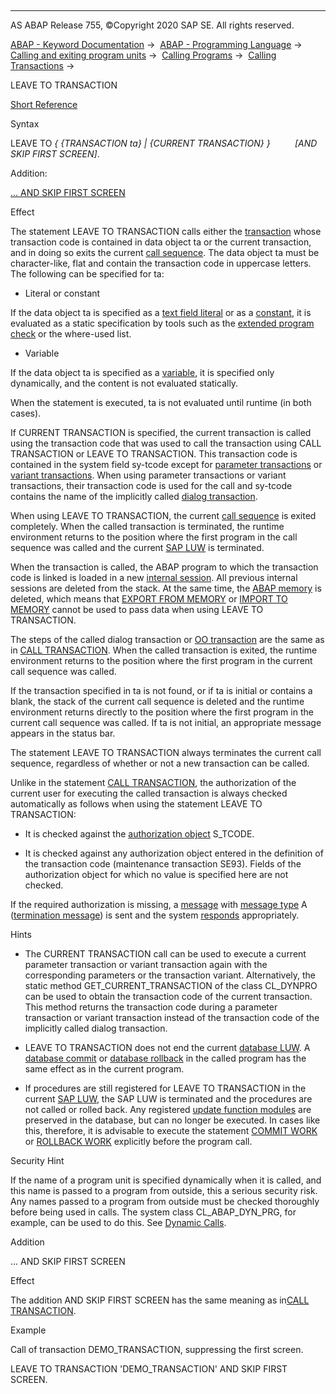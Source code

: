   

* * *

AS ABAP Release 755, ©Copyright 2020 SAP SE. All rights reserved.

[ABAP - Keyword Documentation](javascript:call_link\('abenabap.htm'\)) →  [ABAP - Programming Language](javascript:call_link\('abenabap_reference.htm'\)) →  [Calling and exiting program units](javascript:call_link\('abenabap_execution.htm'\)) →  [Calling Programs](javascript:call_link\('abenabap_program_call.htm'\)) →  [Calling Transactions](javascript:call_link\('abenabap_call_transaction.htm'\)) → 

LEAVE TO TRANSACTION

[Short Reference](javascript:call_link\('abapleave_to_transaction_shortref.htm'\))

Syntax

LEAVE TO *{* *{*TRANSACTION ta*}* *|* *{*CURRENT TRANSACTION*}* *}*
         *\[*AND SKIP FIRST SCREEN*\]*.

Addition:

[... AND SKIP FIRST SCREEN](#!ABAP_ONE_ADD@1@)

Effect

The statement LEAVE TO TRANSACTION calls either the [transaction](javascript:call_link\('abentransaction_glosry.htm'\) "Glossary Entry") whose transaction code is contained in data object ta or the current transaction, and in doing so exits the current [call sequence](javascript:call_link\('abencall_sequence_glosry.htm'\) "Glossary Entry"). The data object ta must be character-like, flat and contain the transaction code in uppercase letters. The following can be specified for ta:

-   Literal or constant

If the data object ta is specified as a [text field literal](javascript:call_link\('abentext_field_literal_glosry.htm'\) "Glossary Entry") or as a [constant](javascript:call_link\('abenconstant_glosry.htm'\) "Glossary Entry"), it is evaluated as a static specification by tools such as the [extended program check](javascript:call_link\('abenextended_program_check_glosry.htm'\) "Glossary Entry") or the where-used list.

-   Variable

If the data object ta is specified as a [variable](javascript:call_link\('abenvariable_glosry.htm'\) "Glossary Entry"), it is specified only dynamically, and the content is not evaluated statically.

When the statement is executed, ta is not evaluated until runtime (in both cases).

If CURRENT TRANSACTION is specified, the current transaction is called using the transaction code that was used to call the transaction using CALL TRANSACTION or LEAVE TO TRANSACTION. This transaction code is contained in the system field sy-tcode except for [parameter transactions](javascript:call_link\('abenparameter_transaction_glosry.htm'\) "Glossary Entry") or [variant transactions](javascript:call_link\('abenvariant_transaction_glosry.htm'\) "Glossary Entry"). When using parameter transactions or variant transactions, their transaction code is used for the call and sy-tcode contains the name of the implicitly called [dialog transaction](javascript:call_link\('abendialog_transaction_glosry.htm'\) "Glossary Entry").

When using LEAVE TO TRANSACTION, the current [call sequence](javascript:call_link\('abencall_sequence_glosry.htm'\) "Glossary Entry") is exited completely. When the called transaction is terminated, the runtime environment returns to the position where the first program in the call sequence was called and the current [SAP LUW](javascript:call_link\('abensap_luw_glosry.htm'\) "Glossary Entry") is terminated.

When the transaction is called, the ABAP program to which the transaction code is linked is loaded in a new [internal session](javascript:call_link\('abeninternal_session_glosry.htm'\) "Glossary Entry"). All previous internal sessions are deleted from the stack. At the same time, the [ABAP memory](javascript:call_link\('abenabap_memory_glosry.htm'\) "Glossary Entry") is deleted, which means that [EXPORT FROM MEMORY](javascript:call_link\('abapexport_data_cluster.htm'\)) or [IMPORT TO MEMORY](javascript:call_link\('abapimport_data_cluster.htm'\)) cannot be used to pass data when using LEAVE TO TRANSACTION.

The steps of the called dialog transaction or [OO transaction](javascript:call_link\('abenoo_transaction_glosry.htm'\) "Glossary Entry") are the same as in [CALL TRANSACTION](javascript:call_link\('abapcall_transaction.htm'\)). When the called transaction is exited, the runtime environment returns to the position where the first program in the current call sequence was called.

If the transaction specified in ta is not found, or if ta is initial or contains a blank, the stack of the current call sequence is deleted and the runtime environment returns directly to the position where the first program in the current call sequence was called. If ta is not initial, an appropriate message appears in the status bar.

The statement LEAVE TO TRANSACTION always terminates the current call sequence, regardless of whether or not a new transaction can be called.

Unlike in the statement [CALL TRANSACTION](javascript:call_link\('abapcall_transaction.htm'\)), the authorization of the current user for executing the called transaction is always checked automatically as follows when using the statement LEAVE TO TRANSACTION:

-   It is checked against the [authorization object](javascript:call_link\('abenauthorization_object_glosry.htm'\) "Glossary Entry") S\_TCODE.

-   It is checked against any authorization object entered in the definition of the transaction code (maintenance transaction SE93). Fields of the authorization object for which no value is specified here are not checked.

If the required authorization is missing, a [message](javascript:call_link\('abenmessage_glosry.htm'\) "Glossary Entry") with [message type](javascript:call_link\('abenmessage_type_glosry.htm'\) "Glossary Entry") A ([termination message](javascript:call_link\('abentermination_message_glosry.htm'\) "Glossary Entry")) is sent and the system [responds](javascript:call_link\('abenabap_messages_types.htm'\)) appropriately.

Hints

-   The CURRENT TRANSACTION call can be used to execute a current parameter transaction or variant transaction again with the corresponding parameters or the transaction variant. Alternatively, the static method GET\_CURRENT\_TRANSACTION of the class CL\_DYNPRO can be used to obtain the transaction code of the current transaction. This method returns the transaction code during a parameter transaction or variant transaction instead of the transaction code of the implicitly called dialog transaction.

-   LEAVE TO TRANSACTION does not end the current [database LUW](javascript:call_link\('abendatabase_luw_glosry.htm'\) "Glossary Entry"). A [database commit](javascript:call_link\('abendatabase_commit_glosry.htm'\) "Glossary Entry") or [database rollback](javascript:call_link\('abendatabase_commit_glosry.htm'\) "Glossary Entry") in the called program has the same effect as in the current program.

-   If procedures are still registered for LEAVE TO TRANSACTION in the current [SAP LUW](javascript:call_link\('abensap_luw_glosry.htm'\) "Glossary Entry"), the SAP LUW is terminated and the procedures are not called or rolled back. Any registered [update function modules](javascript:call_link\('abenupdate_function_module_glosry.htm'\) "Glossary Entry") are preserved in the database, but can no longer be executed. In cases like this, therefore, it is advisable to execute the statement [COMMIT WORK](javascript:call_link\('abapcommit.htm'\)) or [ROLLBACK WORK](javascript:call_link\('abaprollback.htm'\)) explicitly before the program call.

Security Hint

If the name of a program unit is specified dynamically when it is called, and this name is passed to a program from outside, this a serious security risk. Any names passed to a program from outside must be checked thoroughly before being used in calls. The system class CL\_ABAP\_DYN\_PRG, for example, can be used to do this. See [Dynamic Calls](javascript:call_link\('abendyn_call_scrty.htm'\)).

Addition

... AND SKIP FIRST SCREEN

Effect

The addition AND SKIP FIRST SCREEN has the same meaning as in[CALL TRANSACTION](javascript:call_link\('abapcall_transaction.htm'\)).

Example

Call of transaction DEMO\_TRANSACTION, suppressing the first screen.

LEAVE TO TRANSACTION 'DEMO\_TRANSACTION' AND SKIP FIRST SCREEN.